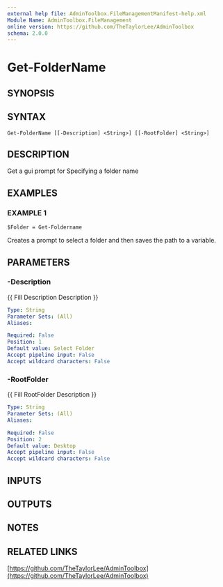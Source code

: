 ```yaml
---
external help file: AdminToolbox.FileManagementManifest-help.xml
Module Name: AdminToolbox.FileManagement
online version: https://github.com/TheTaylorLee/AdminToolbox
schema: 2.0.0
---
```


# Get-FolderName

## SYNOPSIS

## SYNTAX

```
Get-FolderName [[-Description] <String>] [[-RootFolder] <String>]
```

## DESCRIPTION
Get a gui prompt for Specifying a folder name

## EXAMPLES

### EXAMPLE 1
```
$Folder = Get-Foldername
```

Creates a prompt to select a folder and then saves the path to a variable.

## PARAMETERS

### -Description
{{ Fill Description Description }}

```yaml
Type: String
Parameter Sets: (All)
Aliases:

Required: False
Position: 1
Default value: Select Folder
Accept pipeline input: False
Accept wildcard characters: False
```

### -RootFolder
{{ Fill RootFolder Description }}

```yaml
Type: String
Parameter Sets: (All)
Aliases:

Required: False
Position: 2
Default value: Desktop
Accept pipeline input: False
Accept wildcard characters: False
```

## INPUTS

## OUTPUTS

## NOTES

## RELATED LINKS

[https://github.com/TheTaylorLee/AdminToolbox](https://github.com/TheTaylorLee/AdminToolbox)

